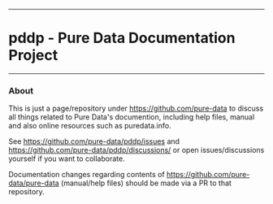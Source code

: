 --------------------------------------------------------------------------

# pddp - Pure Data Documentation Project   

--------------------------------------------------------------------------

###   About



This is just a page/repository under https://github.com/pure-data to discuss all things related to Pure Data's documention, including help files, manual and also online resources such as puredata.info.

See https://github.com/pure-data/pddp/issues and https://github.com/pure-data/pddp/discussions/ or open issues/discussions yourself if you want to collaborate. 

Documentation changes regarding contents of https://github.com/pure-data/pure-data (manual/help files) should be made via a PR to that repository.
